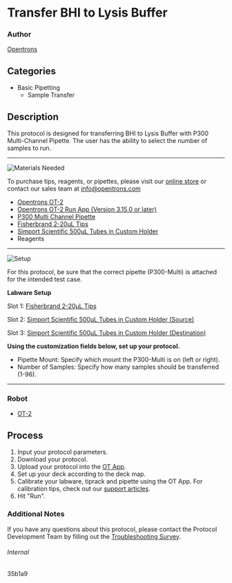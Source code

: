 # Transfer BHI to Lysis Buffer

### Author
[Opentrons](https://opentrons.com/)

## Categories
* Basic Pipetting
	* Sample Transfer


## Description
This protocol is designed for transferring BHI to Lysis Buffer with P300 Multi-Channel Pipette. The user has the ability to select the number of samples to run.

---
![Materials Needed](https://s3.amazonaws.com/opentrons-protocol-library-website/custom-README-images/001-General+Headings/materials.png)

To purchase tips, reagents, or pipettes, please visit our [online store](https://shop.opentrons.com/) or contact our sales team at [info@opentrons.com](mailto:info@opentrons.com)

* [Opentrons OT-2](https://shop.opentrons.com/collections/ot-2-robot/products/ot-2)
* [Opentrons OT-2 Run App (Version 3.15.0 or later)](https://opentrons.com/ot-app/)
* [P300 Multi Channel Pipette](https://shop.opentrons.com/collections/ot-2-robot/products/8-channel-electronic-pipette)
* [Fisherbrand 2-20µL Tips](https://www.fishersci.com/shop/products/fisherbrand-sureone-aerosol-barrier-pipette-tips-14/02707432)
* [Simport Scientific 500µL Tubes in Custom Holder](http://www.simport.com/en/products/173-t100-1.html)
* Reagents



---
![Setup](https://s3.amazonaws.com/opentrons-protocol-library-website/custom-README-images/001-General+Headings/Setup.png)


For this protocol, be sure that the correct pipette (P300-Multi) is attached for the intended test case.

**Labware Setup**

Slot 1: [Fisherbrand 2-20µL Tips](https://www.fishersci.com/shop/products/fisherbrand-sureone-aerosol-barrier-pipette-tips-14/02707432)

Slot 2: [Simport Scientific 500µL Tubes in Custom Holder (Source)](http://www.simport.com/en/products/173-t100-1.html)

Slot 3: [Simport Scientific 500µL Tubes in Custom Holder (Destination)](http://www.simport.com/en/products/173-t100-1.html)

**Using the customization fields below, set up your protocol.**
* Pipette Mount: Specify which mount the P300-Multi is on (left or right).
* Number of Samples: Specify how many samples should be transferred (1-96).

---
### Robot
* [OT-2](https://opentrons.com/ot-2)

## Process

1. Input your protocol parameters.
2. Download your protocol.
3. Upload your protocol into the [OT App](https://opentrons.com/ot-app).
4. Set up your deck according to the deck map.
5. Calibrate your labware, tiprack and pipette using the OT App. For calibration tips, check out our [support articles](https://support.opentrons.com/en/collections/1559720-guide-for-getting-started-with-the-ot-2).
6. Hit "Run".

### Additional Notes
If you have any questions about this protocol, please contact the Protocol Development Team by filling out the [Troubleshooting Survey](https://protocol-troubleshooting.paperform.co/).

###### Internal
35b1a9
